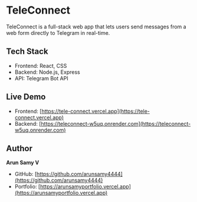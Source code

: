 # TeleConnect

TeleConnect is a full-stack web app that lets users send messages from a web form directly to Telegram in real-time.

## Tech Stack

- Frontend: React, CSS  
- Backend: Node.js, Express  
- API: Telegram Bot API  

## Live Demo

- Frontend: [https://tele-connect.vercel.app](https://tele-connect.vercel.app)  
- Backend: [https://teleconnect-w5uq.onrender.com](https://teleconnect-w5uq.onrender.com)  

## Author

**Arun Samy V**  
- GitHub: [https://github.com/arunsamy4444](https://github.com/arunsamy4444)  
- Portfolio: [https://arunsamyportfolio.vercel.app](https://arunsamyportfolio.vercel.app)

